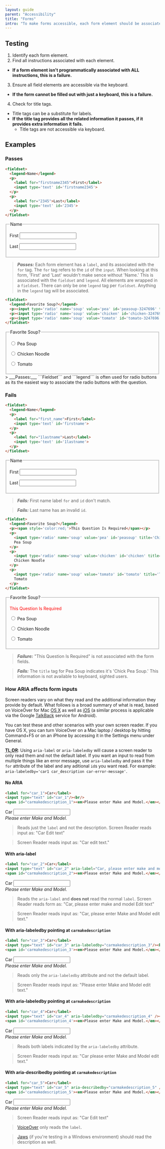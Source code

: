 ```yaml
---
layout: guide
parent: "Accessibility"
title: "Forms"
intro: "To make forms accessible, each form element should be associated with its instructions or errors, and everything should be accessible via the keyboard."
---
```


## Testing

1. Identify each form element.
2. Find all instructions associated with each element.
  * __If a form element isn't programmatically associated with ALL instructions, this is a failure.__
3. Ensure all field elements are accessible via the keyboard.
  * __If the form cannot be filled out with just a keyboard, this is a failure.__
4. Check for title tags.
  * Title tags can be a substitute for labels.
  * __If the title tag provides all the related information it passes, if it provides extra information it fails.__
    * Title tags are not accessible via keyboard.

## Examples

### Passes

```html
<fieldset>
  <legend>Name</legend>
  <p>
    <label for="firstname2345">First</label>
    <input type='text' id='firstname2345'>
  </p>
  <p>
    <label for="2345">Last</label>
    <input type='text' id='2345'>
  </p>
</fieldset>
```
<div class="ds-preview">
  <fieldset>
    <legend>Name</legend>
    <p>
      <label for="firstname2345">First</label>
      <input type='text' id='firstname2345'>
    </p>
    <p>
      <label for="2345">Last</label>
      <input type='text' id='2345'>
    </p>
  </fieldset>
</div>

> ___Passes:___ Each form element has a ```label```, and its associated with the ```for``` tag. The ```for``` tag refers to the ```id``` of the ```input```. When looking at this form, 'First' and 'Last' wouldn't make sence without 'Name.' This is associated with the ```fieldset``` and ```legend```. All elements are wrapped in a ```fieldset```. There can only be one ```legend``` tag per ```fieldset```. Anything in the ```legend``` tag will be associated.

```html
<fieldset>
  <legend>Favorite Soup?</legend>
  <p><input type='radio' name='soup' value='pea' id='peasoup-3247696' title='Pea Soup'> <label for="peasoup-3247696">Pea Soup</label></p>
  <p><input type='radio' name='soup' value='chicken' id='chicken-3247696' title='Chicken Noodle'> <label for="chicken-3247696">Chicken Noodle</label></p>
  <p><input type='radio' name='soup' value='tomato' id='tomato-3247696' title='Tomato'> <label for="tomato-3247696">Tomato</label></p>
</fieldset>
```
<div class="ds-preview">
  <fieldset>
    <legend>Favorite Soup?</legend>
    <p><input type='radio' name='soup' value='pea' id='peasoup-3247696' title='Pea Soup'> <label for="peasoup-3247696">Pea Soup</label></p>
    <p><input type='radio' name='soup' value='chicken' id='chicken-3247696' title='Chicken Noodle'> <label for="chicken-3247696">Chicken Noodle</label></p>
    <p><input type='radio' name='soup' value='tomato' id='tomato-3247696' title='Tomato'> <label for="tomato-3247696">Tomato</label></p>
  </fieldset>
</div>
> ___Passes:___ ```Fieldset``` and ```legend``` is often used for radio buttons as its the easiest way to associate the radio buttons with the question.

### Fails

```html
<fieldset>
  <legend>Name</legend>
  <p>
    <label for="first_name">First</label>
    <input type='text' id='firstname'>
  </p>
  <p>
    <label for="1lastname">Last</label>
    <input type='text' id='1lastname'>
  </p>
</fieldset>
```

<div class="ds-preview">
  <fieldset>
    <legend>Name</legend>
    <p>
      <label for="first_name">First</label>
      <input type='text' id='firstname'>
    </p>
    <p>
      <label for="1lastname">Last</label>
      <input type='text' id='1lastname'>
    </p>
  </fieldset>
</div>

> ___Fails:___ First name label ```for``` and ```id``` don't match.

> ___Fails:___ Last name has an invalid ```id```.

```html
<fieldset>
  <legend>Favorite Soup?</legend>
  <p><span style='color:red;'>This Question Is Required</span></p>
  <p>
    <input type='radio' name='soup' value='pea' id='peasoup' title='Chick Pea Soup'>
    Pea Soup
  </p>
  <p>
    <input type='radio' name='soup' value='chicken' id='chicken' title='Chicken Noodle'>
    Chicken Noodle
  </p>
  <p>
    <input type='radio' name='soup' value='tomato' id='tomato' title='Tomato'>
    Tomato
  </p>
</fieldset>
```

<div class="ds-preview">
  <fieldset>
    <legend>Favorite Soup?</legend>
    <p><span style='color:red;'>This Question Is Required</span></p>
    <p>
      <input type='radio' name='soup' value='pea' id='peasoup' title='Chick Pea Soup'>
      Pea Soup
    </p>
    <p>
      <input type='radio' name='soup' value='chicken' id='chicken' title='Chicken Noodle'>
      Chicken Noodle
    </p>
    <p>
      <input type='radio' name='soup' value='tomato' id='tomato' title='Tomato'>
      Tomato
    </p>
  </fieldset>
</div>

> ___Failure:___ "This Question Is Required" is not associated with the form fields.

> ___Fails:___ The ```title``` tag for Pea Soup indicates it's 'Chick Pea Soup.' This information is not available to keyboard, sighted users.

### How ARIA affects form inputs

Screen readers vary on what they read and the additional information they provide by default. What follows is a broad summary of what is read, based on VoiceOver for Mac [OS X](http://www.apple.com/accessibility/osx/voiceover/) as well as [iOS](http://www.apple.com/accessibility/ios/voiceover/) (a similar process is applicable via the Google [TalkBack](https://support.google.com/accessibility/android/answer/6283677?hl=en) service for Android).

You can test these and other scenarios with your own screen reader. If you have OS X, you can turn VoiceOver on a Mac laptop / desktop by hitting Command+F5 or on an iPhone by accessing it in the Settings menu under General.

**<abbr title="Too long, didn't read">TL;DR</abbr>**: Using `aria-label` or `aria-labeledby` will cause a screen reader to only read them and not the default label. If you want an input to read from multiple things like an error message, use `aria-labeledby` and pass it the `for` attribute of the label and any aditional `id`s you want read. For example: `aria-labeledby='car1 car_description car-error-message'`.

#### No ARIA

```html
<label for="car_1">Car</label>
<input type="text" id="car_1"/><br/>
<span id="carmakedescription_1"><em>Please enter Make and Model.</em></span>
```
<div class="ds-preview">
  <label for="car_1">Car</label>
  <input type="text" id="car_1"/><br/>
  <span id='carmakedescription'><em>Please enter Make and Model.</em></span>
</div>

> Reads just the `label` and not the description. Screen Reader reads input as: "Car Edit text"

> Screen Reader reads input as: "Car edit text."

#### With aria-label

```html
<label for="car_2">Car</label>
<input type="text" id="car_2" aria-label="Car, please enter make and model."/><br/>
<span id="carmakedescription_2"><em>Please enter Make and Model.</em></span>
```
<div class="ds-preview">
  <label for="car_2">Car</label>
  <input type="text" id="car_2" aria-label="Car, please enter make and model." /><br/>
  <span id='carmakedescription_2'><em>Please enter Make and Model.</em></span>
</div>

> Reads the `aria-label` and <strong>does not</strong> read the normal `label`. Screen Reader reads form as: "Car, please enter make and model Edit text"

> Screen Reader reads input as: "Car, please enter Make and Model edit text."

#### With aria-labeledby pointing at `carmakedescription`

```html
<label for="car_3">Car</label>
<input type="text" id="car_3" aria-labeledby="carmakedescription_3"/><br/>
<span id='carmakedescription_3'><em>Please enter Make and Model.</em></span>
```
<div class="ds-preview">
  <label for="car_3">Car</label>
  <input type="text" id="car_3" aria-labeledby="carmakedescription_3" /><br/>
  <span id='carmakedescription_3'><em>Please enter Make and Model.</em></span>
</div>

> Reads only the `aria-labeledby` attribute and not the default label.

> Screen Reader reads input as: "Please enter Make and Model edit text."

#### With aria-labeledby pointing at `carmakedescription`

```html
<label for="car_4">Car</label>
<input type="text" id="car_4" aria-labeledby="carmakedescription_4" /><br/>
<span id='carmakedescription_4'><em>Please enter Make and Model.</em></span>
```
<div class="ds-preview">
  <label for="car_4">Car</label>
  <input type="text" id="car_4" aria-labeledby="carmakedescription_4" /><br/>
  <span id='carmakedescription_4'><em>Please enter Make and Model.</em></span>
</div>

> Reads both labels indicated by the `aria-labeledby` attribute.

> Screen Reader reads input as: "Car please enter Make and Model edit text."

#### With aria-describedby pointing at `carmakedescription`

```html
<label for="car_5">Car</label>
<input type="text" id="car_5" aria-describedby="carmakedescription_5" /><br/>
<span id='carmakedescription_5'><em>Please enter Make and Model.</em></span>
```
<div class="ds-preview">
  <label for="car_5">Car</label>
  <input type="text" id="car_5" aria-describedby="carmakedescription_5" /><br/>
  <span id='carmakedescription_5'><em>Please enter Make and Model.</em></span>
</div>

> Screen Reader reads input as: "Car Edit text"

> [VoiceOver](http://www.apple.com/accessibility/osx/voiceover/) only reads the `label`.

> [Jaws](http://www.freedomscientific.com/Products/Blindness/JAWS) (if you're testing in a Windows environment) should read the description as well.
